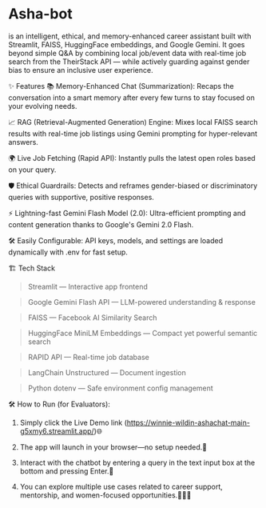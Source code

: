# Asha-bot
 is an intelligent, ethical, and memory-enhanced career assistant built with Streamlit, FAISS, HuggingFace embeddings, and Google Gemini. It goes beyond simple Q&amp;A by combining local job/event data with real-time job search from the TheirStack API — while actively guarding against gender bias to ensure an inclusive user experience.

✨ Features
📚 Memory-Enhanced Chat (Summarization):
Recaps the conversation into a smart memory after every few turns to stay focused on your evolving needs.

📈 RAG (Retrieval-Augmented Generation) Engine:
Mixes local FAISS search results with real-time job listings using Gemini prompting for hyper-relevant answers.

🌍 Live Job Fetching (Rapid API):
Instantly pulls the latest open roles based on your query.

🛡️ Ethical Guardrails:
Detects and reframes gender-biased or discriminatory queries with supportive, positive responses.

⚡ Lightning-fast Gemini Flash Model (2.0):
Ultra-efficient prompting and content generation thanks to Google's Gemini 2.0 Flash.

🛠 Easily Configurable:
API keys, models, and settings are loaded dynamically with .env for fast setup.

🏗️ Tech Stack
>Streamlit — Interactive app frontend

>Google Gemini Flash API — LLM-powered understanding & response

>FAISS — Facebook AI Similarity Search

>HuggingFace MiniLM Embeddings — Compact yet powerful semantic search

>RAPID API — Real-time job database

>LangChain Unstructured — Document ingestion

>Python dotenv — Safe environment config management


🛠️ How to Run (for Evaluators):

1. Simply click the Live Demo link (https://winnie-wildin-ashachat-main-g5xmy6.streamlit.app/)🌐

2. The app will launch in your browser—no setup needed.🧼

3. Interact with the chatbot by entering a query in the text input box at the bottom and pressing Enter.💬

4. You can explore multiple use cases related to career support, mentorship, and women-focused opportunities.👩‍💼✨


